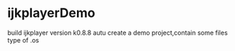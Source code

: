 # ijkplayerDemo
build ijkplayer version k0.8.8 autu create a demo project,contain some  files type of .os
